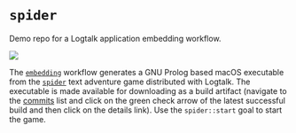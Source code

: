 # `spider`

Demo repo for a Logtalk application embedding workflow.

![](https://github.com/logtalk-actions/spider/workflows/Embedding/badge.svg)

The [`embedding`](https://github.com/logtalk-actions/spider/blob/master/.github/workflows/embedding.yml) workflow generates a GNU Prolog based macOS executable from the [`spider`](https://github.com/LogtalkDotOrg/logtalk3/tree/master/examples/adventure) text adventure game distributed with Logtalk. The executable is made available for downloading as a build artifact (navigate to the [commits](https://github.com/logtalk-actions/spider/commits/master) list and click on the green check arrow of the latest successful build and then click on the details link). Use the `spider::start` goal to start the game.
